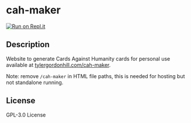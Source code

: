 # cah-maker
[![Run on Repl.it](https://repl.it/badge/github/TyHil/cah-maker)](https://repl.it/github/TyHil/cah-maker)
## Description
Website to generate Cards Against Humanity cards for personal use available at [tylergordonhill.com/cah-maker](https://tylergordonhill.com/cah-maker).

Note: remove `/cah-maker` in HTML file paths, this is needed for hosting but not standalone running.
## License
GPL-3.0 License
